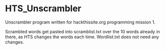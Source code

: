 # HTS_Unscrambler
Unscrambler program written for hackthissite.org programming mission 1.

Scrambled words get pasted into scramblist.txt over the 10 words already in there, as HTS changes the words each time.
Wordlist.txt does not need any changes.
